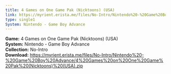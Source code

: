 ```yaml
---
title: 4 Games on One Game Pak (Nicktoons) (USA)
link: https://myrient.erista.me/files/No-Intro/Nintendo%20-%20Game%20Boy%20Advance/4%20Games%20on%20One%20Game%20Pak%20(Nicktoons)%20(USA).zip
type: single1
System: Nintendo - Game Boy Advance
---
```

<b>Game:</b> 4 Games on One Game Pak (Nicktoons) (USA)<br>
<b>System:</b> Nintendo - Game Boy Advance<br>
<b>Collection:</b> No-Intro<br>
<b>Download:</b> https://myrient.erista.me/files/No-Intro/Nintendo%20-%20Game%20Boy%20Advance/4%20Games%20on%20One%20Game%20Pak%20(Nicktoons)%20(USA).zip